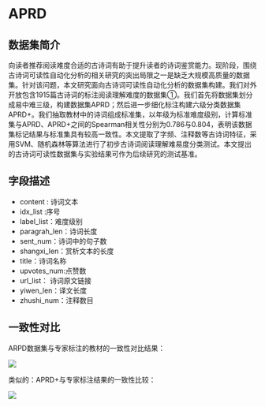# APRD

## 数据集简介

向读者推荐阅读难度合适的古诗词有助于提升读者的诗词鉴赏能力。现阶段，围绕古诗词可读性自动化分析的相关研究的突出局限之一是缺乏大规模高质量的数据集。针对该问题，本文研究面向古诗词可读性自动化分析的数据集构建。我们对外开放包含1915篇古诗词的标注阅读理解难度的数据集①。我们首先将数据集划分成易中难三级，构建数据集APRD；然后进一步细化标注构建六级分类数据集APRD+。我们抽取教材中的诗词组成标准集，以年级为标准难度级别，计算标准集与APRD、APRD+之间的Spearman相关性分别为0.786与0.804，表明该数据集标记结果与标准集具有较高一致性。本文提取了字频、注释数等古诗词特征，采用SVM、随机森林等算法进行了初步古诗词阅读理解难易度分类测试。本文提出的古诗词可读性数据集与实验结果可作为后续研究的测试基准。

## 字段描述

* content : 诗词文本
* idx_list :序号
* label_list：难度级别
* paragrah_len：诗词长度
* sent_num：诗词中的句子数
* shangxi_len：赏析文本的长度
* title：诗词名称
* upvotes_num:点赞数
* url_list： 诗词原文链接
* yiwen_len：译文长度
* zhushi_num：注释数目

## 一致性对比

ARPD数据集与专家标注的教材的一致性对比结果：

![](C:\Users\coyote\Desktop\git_repo\APRD\picture\APRD与标准集难易度一致性.png)

类似的：APRD+与专家标注结果的一致性比较：

![](C:\Users\coyote\Desktop\git_repo\APRD\picture\ARPD+与标准集难易度一致性对比结果.png)

